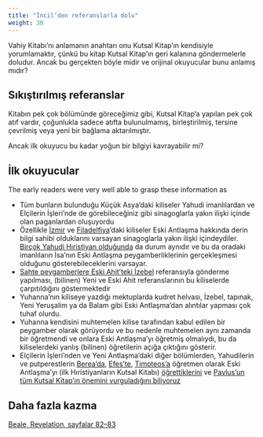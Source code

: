 ```yaml
---
title: "İncil’den referanslarla dolu"
weight: 30
---
```



Vahiy Kitabı’nı anlamanın anahtarı onu Kutsal Kitap’ın kendisiyle yorumlamaktır, çünkü bu kitap Kutsal Kitap’ın geri kalanına göndermelerle doludur. Ancak bu gerçekten böyle midir ve orijinal okuyucular bunu anlamış mıdır?


## Sıkıştırılmış referanslar

<a name="b71f"></a>
Kitabın pek çok bölümünde göreceğimiz gibi, Kutsal Kitap’a yapılan pek çok atıf vardır, çoğunlukla sadece atıfta bulunulmamış, birleştirilmiş, tersine çevrilmiş veya yeni bir bağlama aktarılmıştır.

Ancak ilk okuyucu bu kadar yoğun bir bilgiyi kavrayabilir mi?


## İlk okuyucular

<a name="5d38"></a>
The early readers were very well able to grasp these information as

- Tüm bunların bulunduğu Küçük Asya’daki kiliseler Yahudi imanlılardan ve Elçilerin İşleri’nde de görebileceğiniz gibi sinagoglarla yakın ilişki içinde olan paganlardan oluşuyordu
- Özellikle [İzmir](https://www.bibleserver.com/TR/Vahiy2%3A9) ve [Filadelfiya](https://www.bibleserver.com/TR/Vahiy3%3A9)’daki kiliseler Eski Antlaşma hakkında derin bilgi sahibi olduklarını varsayan sinagoglarla yakın ilişki içindeydiler. [Birçok Yahudi Hıristiyan olduğunda](https://www.bibleserver.com/TR/Vahiy3%3A9) da durum aynıdır ve bu da oradaki imanlıların İsa’nın Eski Antlaşma peygamberliklerinin gerçekleşmesi olduğunu gösterebileceklerini varsayar.
- [Sahte peygamberlere Eski Ahit’teki İzebel](https://www.bibleserver.com/TR/Vahiy2%3A20) referansıyla gönderme yapılması, (bilinen) Yeni ve Eski Ahit referanslarının bu kiliselerde çarpıtıldığını göstermektedir
- Yuhanna’nın kiliseye yazdığı mektuplarda kudret helvası, İzebel, tapınak, Yeni Yeruşalim ya da Balam gibi Eski Antlaşma’dan alıntılar yapması çok tuhaf olurdu.
- Yuhanna kendisini muhtemelen kilise tarafından kabul edilen bir peygamber olarak görüyordu ve bu nedenle muhtemelen aynı zamanda bir öğretmendi ve onlara Eski Antlaşma’yı öğretmiş olmalıydı, bu da kiliselerdeki yanlış (bilinen) öğretilerin açığa çıktığını gösterir.
- Elçilerin İşleri’nden ve Yeni Antlaşma’daki diğer bölümlerden, Yahudilerin ve putperestlerin [Berea’da](https://www.bibleserver.com/TR/El%C3%A7ilerin%20%C4%B0%C5%9Fleri17%3A10-12), [Efes’te](https://www.bibleserver.com/TR/El%C3%A7ilerin%20%C4%B0%C5%9Fleri18%3A24-28), [Timoteos’a](https://www.bibleserver.com/TR/2.Timoteos2%3A2) öğretmen olarak Eski Antlaşma’yı (ilk Hıristiyanların Kutsal Kitabı) [öğrettiklerini](https://www.bibleserver.com/TR/2.Timoteos2%3A15) ve [Pavlus’un tüm Kutsal Kitap’ın önemini vurguladığını biliyoruz](https://www.bibleserver.com/TR/2.Timoteos3%3A16-17)



## Daha fazla kazma

[Beale, Revelation, sayfalar 82–83](../../../../about/ressources/index.html#beale_rev)


[](https://github.com/revelation-today/revelation-today/blob/main/exampleSite/content/docs/background/literature/expl/full-of-biblical-references.tr.md)
